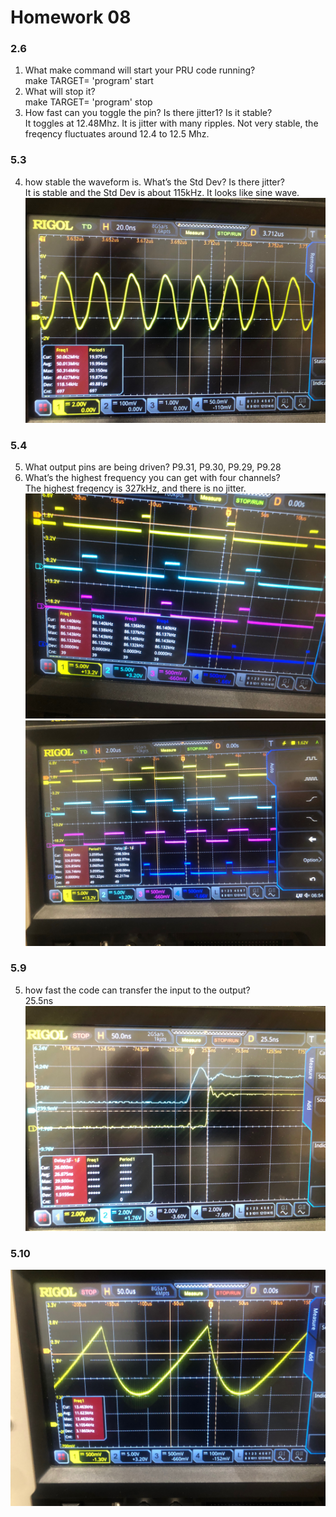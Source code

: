 # Homework 08
### 2.6
1. What make command will start your PRU code running?  
make TARGET= 'program' start  
2. What will stop it?  
make TARGET= 'program' stop 
3. How fast can you toggle the pin? Is there jitter1? Is it stable?  
It toggles at 12.48Mhz. It is jitter with many ripples. Not very stable, the freqency fluctuates around 12.4 to 12.5 Mhz.  
### 5.3
4. how stable the waveform is. What’s the Std Dev? Is there jitter?  
It is stable and the Std Dev is about 115kHz. It looks like sine wave.  
![alt text](MicrosoftTeams-image%20(13).png?raw=true "Title")
### 5.4
5. What output pins are being driven?
P9.31, P9.30, P9.29, P9.28  
6. What’s the highest frequency you can get with four channels?  
The highest freqency is 327kHz, and there is no jitter. 
![alt text](MicrosoftTeams-image%20(16).png?raw=true "Title")
![alt text](MicrosoftTeams-image%20(17).png?raw=true "Title")
### 5.9
5. how fast the code can transfer the input to the output?  
25.5ns
![alt text](MicrosoftTeams-image%20(14).png?raw=true "Title")
### 5.10
![alt text](MicrosoftTeams-image%20(15).png?raw=true "Title")


